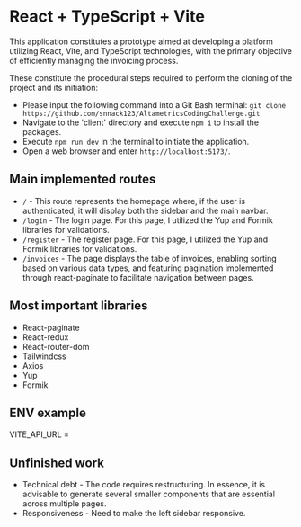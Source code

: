# React + TypeScript + Vite

This application constitutes a prototype aimed at developing a platform utilizing React, Vite, and TypeScript technologies, with the primary objective of efficiently managing the invoicing process.

These constitute the procedural steps required to perform the cloning of the project and its initiation:

- Please input the following command into a Git Bash terminal: ```git clone https://github.com/snnack123/AltametricsCodingChallenge.git```
- Navigate to the 'client' directory and execute ```npm i``` to install the packages.
- Execute ```npm run dev``` in the terminal to initiate the application.
- Open a web browser and enter ```http://localhost:5173/```.

## Main implemented routes
- ```/``` -  This route represents the homepage where, if the user is authenticated, it will display both the sidebar and the main navbar.
- ```/login``` - The login page. For this page, I utilized the Yup and Formik libraries for validations.
- ```/register``` - The register page. For this page, I utilized the Yup and Formik libraries for validations.
- ```/invoices``` - The page displays the table of invoices, enabling sorting based on various data types, and featuring pagination implemented through react-paginate to facilitate navigation between pages.

## Most important libraries
- React-paginate
- React-redux
- React-router-dom
- Tailwindcss
- Axios
- Yup
- Formik

## ENV example
VITE_API_URL =

## Unfinished work
- Technical debt - The code requires restructuring. In essence, it is advisable to generate several smaller components that are essential across multiple pages.
- Responsiveness - Need to make the left sidebar responsive.
